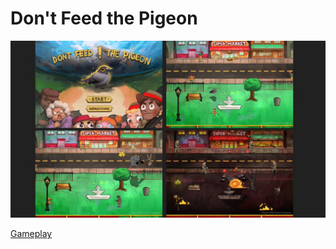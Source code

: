 # Don't Feed the Pigeon

![](https://github.com/loudonclear/DontFeedThePigeon/blob/master/scenes.jpg)

[Gameplay](https://www.facebook.com/brownrisdgamedev/videos/1533474063402011)
